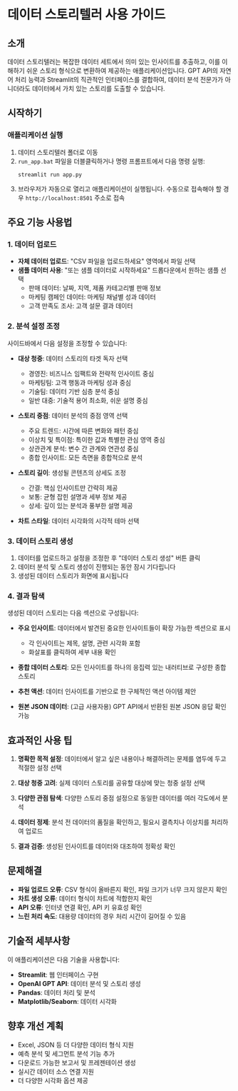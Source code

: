 # 데이터 스토리텔러 사용 가이드

## 소개

데이터 스토리텔러는 복잡한 데이터 세트에서 의미 있는 인사이트를 추출하고, 이를 이해하기 쉬운 스토리 형식으로 변환하여 제공하는 애플리케이션입니다. GPT API의 자연어 처리 능력과 Streamlit의 직관적인 인터페이스를 결합하여, 데이터 분석 전문가가 아니더라도 데이터에서 가치 있는 스토리를 도출할 수 있습니다.

## 시작하기

### 애플리케이션 실행

1. 데이터 스토리텔러 폴더로 이동
2. `run_app.bat` 파일을 더블클릭하거나 명령 프롬프트에서 다음 명령 실행:
   ```
   streamlit run app.py
   ```
3. 브라우저가 자동으로 열리고 애플리케이션이 실행됩니다. 수동으로 접속해야 할 경우 `http://localhost:8501` 주소로 접속

## 주요 기능 사용법

### 1. 데이터 업로드

- **자체 데이터 업로드**: "CSV 파일을 업로드하세요" 영역에서 파일 선택
- **샘플 데이터 사용**: "또는 샘플 데이터로 시작하세요" 드롭다운에서 원하는 샘플 선택
  - 판매 데이터: 날짜, 지역, 제품 카테고리별 판매 정보
  - 마케팅 캠페인 데이터: 마케팅 채널별 성과 데이터
  - 고객 만족도 조사: 고객 설문 결과 데이터

### 2. 분석 설정 조정

사이드바에서 다음 설정을 조정할 수 있습니다:

- **대상 청중**: 데이터 스토리의 타겟 독자 선택
  - 경영진: 비즈니스 임팩트와 전략적 인사이트 중심
  - 마케팅팀: 고객 행동과 마케팅 성과 중심
  - 기술팀: 데이터 기반 심층 분석 중심
  - 일반 대중: 기술적 용어 최소화, 쉬운 설명 중심

- **스토리 중점**: 데이터 분석의 중점 영역 선택
  - 주요 트렌드: 시간에 따른 변화와 패턴 중심
  - 이상치 및 특이점: 특이한 값과 특별한 관심 영역 중심
  - 상관관계 분석: 변수 간 관계와 연관성 중심
  - 종합 인사이트: 모든 측면을 종합적으로 분석

- **스토리 길이**: 생성될 콘텐츠의 상세도 조정
  - 간결: 핵심 인사이트만 간략히 제공
  - 보통: 균형 잡힌 설명과 세부 정보 제공
  - 상세: 깊이 있는 분석과 풍부한 설명 제공

- **차트 스타일**: 데이터 시각화의 시각적 테마 선택

### 3. 데이터 스토리 생성

1. 데이터를 업로드하고 설정을 조정한 후 "데이터 스토리 생성" 버튼 클릭
2. 데이터 분석 및 스토리 생성이 진행되는 동안 잠시 기다립니다
3. 생성된 데이터 스토리가 화면에 표시됩니다

### 4. 결과 탐색

생성된 데이터 스토리는 다음 섹션으로 구성됩니다:

- **주요 인사이트**: 데이터에서 발견된 중요한 인사이트들이 확장 가능한 섹션으로 표시
  - 각 인사이트는 제목, 설명, 관련 시각화 포함
  - 화살표를 클릭하여 세부 내용 확인

- **종합 데이터 스토리**: 모든 인사이트를 하나의 응집력 있는 내러티브로 구성한 종합 스토리

- **추천 액션**: 데이터 인사이트를 기반으로 한 구체적인 액션 아이템 제안

- **원본 JSON 데이터**: (고급 사용자용) GPT API에서 반환된 원본 JSON 응답 확인 가능

## 효과적인 사용 팁

1. **명확한 목적 설정**: 데이터에서 알고 싶은 내용이나 해결하려는 문제를 염두에 두고 적절한 설정 선택

2. **대상 청중 고려**: 실제 데이터 스토리를 공유할 대상에 맞는 청중 설정 선택

3. **다양한 관점 탐색**: 다양한 스토리 중점 설정으로 동일한 데이터를 여러 각도에서 분석

4. **데이터 정제**: 분석 전 데이터의 품질을 확인하고, 필요시 결측치나 이상치를 처리하여 업로드

5. **결과 검증**: 생성된 인사이트를 데이터와 대조하여 정확성 확인

## 문제해결

- **파일 업로드 오류**: CSV 형식이 올바른지 확인, 파일 크기가 너무 크지 않은지 확인
- **차트 생성 오류**: 데이터 형식이 차트에 적합한지 확인
- **API 오류**: 인터넷 연결 확인, API 키 유효성 확인
- **느린 처리 속도**: 대용량 데이터의 경우 처리 시간이 길어질 수 있음

## 기술적 세부사항

이 애플리케이션은 다음 기술을 사용합니다:

- **Streamlit**: 웹 인터페이스 구현
- **OpenAI GPT API**: 데이터 분석 및 스토리 생성
- **Pandas**: 데이터 처리 및 분석
- **Matplotlib/Seaborn**: 데이터 시각화

## 향후 개선 계획

- Excel, JSON 등 더 다양한 데이터 형식 지원
- 예측 분석 및 세그먼트 분석 기능 추가
- 다운로드 가능한 보고서 및 프레젠테이션 생성
- 실시간 데이터 소스 연결 지원
- 더 다양한 시각화 옵션 제공
